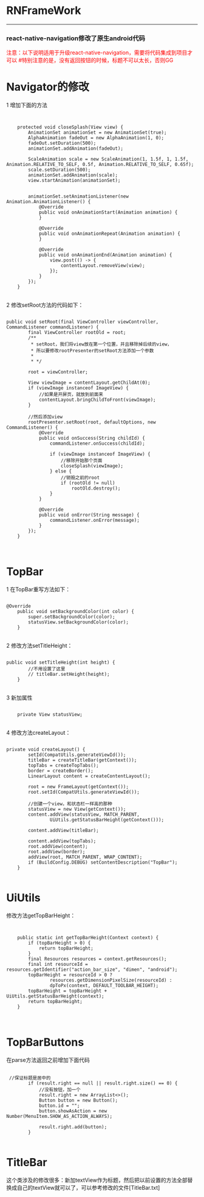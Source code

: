 # RNFrameWork
------
### react-native-navigation修改了原生android代码
<label style="color:red">注意：以下说明适用于升级react-native-navigation，需要将代码集成到项目才可以
#特别注意的是，没有返回按钮的时候，标题不可以太长，否则GG
</label>
# Navigator的修改
1 增加下面的方法
<pre>
<code>

    protected void closeSplash(View view) {
        AnimationSet animationSet = new AnimationSet(true);
        AlphaAnimation fadeOut = new AlphaAnimation(1, 0);
        fadeOut.setDuration(500);
        animationSet.addAnimation(fadeOut);

        ScaleAnimation scale = new ScaleAnimation(1, 1.5f, 1, 1.5f, Animation.RELATIVE_TO_SELF, 0.5f, Animation.RELATIVE_TO_SELF, 0.65f);
        scale.setDuration(500);
        animationSet.addAnimation(scale);
        view.startAnimation(animationSet);


        animationSet.setAnimationListener(new Animation.AnimationListener() {
            @Override
            public void onAnimationStart(Animation animation) {
            }

            @Override
            public void onAnimationRepeat(Animation animation) {
            }

            @Override
            public void onAnimationEnd(Animation animation) {
                view.post(() -> {
                    contentLayout.removeView(view);
                });
            }
        });
    }
</code>
</pre>

2 修改setRoot方法的代码如下：
<pre>
<code>
public void setRoot(final ViewController viewController, CommandListener commandListener) {
        final ViewController rootOld = root;
        /**
         * setRoot，我们将view放在第一个位置，并且移除掉后续的view，
         * 所以要修改rootPresenter的setRoot方法添加一个参数
         *
         * */

        root = viewController;

        View viewImage = contentLayout.getChildAt(0);
        if (viewImage instanceof ImageView) {
            //如果是开屏页，就放到前面来
            contentLayout.bringChildToFront(viewImage);
        }

        //然后添加view
        rootPresenter.setRoot(root, defaultOptions, new CommandListener() {
            @Override
            public void onSuccess(String childId) {
                commandListener.onSuccess(childId);

                if (viewImage instanceof ImageView) {
                    //移除开始那个页面
                    closeSplash(viewImage);
                } else {
                    //销毁之前的root
                    if (rootOld != null)
                        rootOld.destroy();
                }
            }

            @Override
            public void onError(String message) {
                commandListener.onError(message);
            }
        });
    }

</code>
</pre>

# TopBar
1 在TopBar重写方法如下：
<pre>
<code>
@Override
    public void setBackgroundColor(int color) {
        super.setBackgroundColor(color);
        statusView.setBackgroundColor(color);
    }
</code>
</pre>
2 修改方法setTitleHeight：
<pre>
<code>
public void setTitleHeight(int height) {
        //不用设置了这里
        // titleBar.setHeight(height);
    }
</code>
</pre>

3 新加属性
<pre>
<code>
    private View statusView;
</code>
</pre>


4 修改方法createLayout：
<pre>
<code>
private void createLayout() {
        setId(CompatUtils.generateViewId());
        titleBar = createTitleBar(getContext());
        topTabs = createTopTabs();
        border = createBorder();
        LinearLayout content = createContentLayout();

        root = new FrameLayout(getContext());
        root.setId(CompatUtils.generateViewId());

        //创建一个view，和状态栏一样高的那种
        statusView = new View(getContext());
        content.addView(statusView, MATCH_PARENT,
                UiUtils.getStatusBarHeight(getContext()));

        content.addView(titleBar);

        content.addView(topTabs);
        root.addView(content);
        root.addView(border);
        addView(root, MATCH_PARENT, WRAP_CONTENT);
        if (BuildConfig.DEBUG) setContentDescription("TopBar");
    }
</code>
</pre>

# UiUtils 
修改方法getTopBarHeight：

<pre>
<code>

    public static int getTopBarHeight(Context context) {
        if (topBarHeight > 0) {
            return topBarHeight;
        }
        final Resources resources = context.getResources();
        final int resourceId = resources.getIdentifier("action_bar_size", "dimen", "android");
        topBarHeight = resourceId > 0 ?
                resources.getDimensionPixelSize(resourceId) :
                dpToPx(context, DEFAULT_TOOLBAR_HEIGHT);
        topBarHeight = topBarHeight + UiUtils.getStatusBarHeight(context);
        return topBarHeight;
    }

</code>
</pre>

# TopBarButtons
在parse方法返回之前增加下面代码
<pre>
<code>
 //保证标题是居中的
        if (result.right == null || result.right.size() == 0) {
            //没有按钮，加一个
            result.right = new ArrayList<>();
            Button button = new Button();
            button.id = "";
            button.showAsAction = new Number(MenuItem.SHOW_AS_ACTION_ALWAYS);

            result.right.add(button);
        }
</code>
</pre>

# TitleBar
这个类涉及的修改很多：新加textView作为标题，然后把以前设置的方法全部替换成自己的textView就可以了，可以参考修改的文件[TitleBar.txt]
